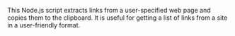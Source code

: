 This Node.js script extracts links from a user-specified web page and copies them to the clipboard. It is useful for getting a list of links from a site in a user-friendly format.
